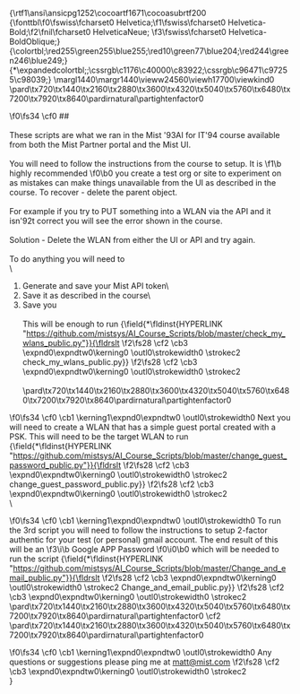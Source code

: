 {\rtf1\ansi\ansicpg1252\cocoartf1671\cocoasubrtf200
{\fonttbl\f0\fswiss\fcharset0 Helvetica;\f1\fswiss\fcharset0 Helvetica-Bold;\f2\fnil\fcharset0 HelveticaNeue;
\f3\fswiss\fcharset0 Helvetica-BoldOblique;}
{\colortbl;\red255\green255\blue255;\red10\green77\blue204;\red244\green246\blue249;}
{\*\expandedcolortbl;;\cssrgb\c1176\c40000\c83922;\cssrgb\c96471\c97255\c98039;}
\margl1440\margr1440\vieww24560\viewh17700\viewkind0
\pard\tx720\tx1440\tx2160\tx2880\tx3600\tx4320\tx5040\tx5760\tx6480\tx7200\tx7920\tx8640\pardirnatural\partightenfactor0

\f0\fs34 \cf0 ##\
\
These scripts are what we ran in the Mist \'93AI for IT\'94 course available from both the Mist Partner portal and the Mist UI.\
\
You will need to follow the instructions from the course to setup.  It is 
\f1\b highly recommended
\f0\b0  you create a test org or site to experiment on as mistakes can make things unavailable from the UI as described in the course.  To recover - delete the parent object.\
\
For example if you try to PUT something into a WLAN via the API and it isn\'92t correct you will see the error shown in the course.  \
\
Solution - Delete the WLAN from either the UI or API and try again.\
\
To do anything you will need to \
\
1)  Generate and save your Mist API token\
2)  Save it as described in the course\
3)  Save you <site id>\
\
This will be enough to run {\field{\*\fldinst{HYPERLINK "https://github.com/mistsys/AI_Course_Scripts/blob/master/check_my_wlans_public.py"}}{\fldrslt 
\f2\fs28 \cf2 \cb3 \expnd0\expndtw0\kerning0
\outl0\strokewidth0 \strokec2 check_my_wlans_public.py}}
\f2\fs28 \cf2 \cb3 \expnd0\expndtw0\kerning0
\outl0\strokewidth0 \strokec2 \
\
\pard\tx720\tx1440\tx2160\tx2880\tx3600\tx4320\tx5040\tx5760\tx6480\tx7200\tx7920\tx8640\pardirnatural\partightenfactor0

\f0\fs34 \cf0 \cb1 \kerning1\expnd0\expndtw0 \outl0\strokewidth0 Next you will need to create a WLAN that has a simple guest portal created with a PSK.  This will need to be the target WLAN to run {\field{\*\fldinst{HYPERLINK "https://github.com/mistsys/AI_Course_Scripts/blob/master/change_guest_password_public.py"}}{\fldrslt 
\f2\fs28 \cf2 \cb3 \expnd0\expndtw0\kerning0
\outl0\strokewidth0 \strokec2 change_guest_password_public.py}}
\f2\fs28 \cf2 \cb3 \expnd0\expndtw0\kerning0
\outl0\strokewidth0 \strokec2 \
\

\f0\fs34 \cf0 \cb1 \kerning1\expnd0\expndtw0 \outl0\strokewidth0 To run the 3rd script you will need to follow the instructions to setup 2-factor authentic for your test (or personal) gmail account.  The end result of this will be an 
\f3\i\b Google APP Password
\f0\i0\b0  which will be needed to run the script {\field{\*\fldinst{HYPERLINK "https://github.com/mistsys/AI_Course_Scripts/blob/master/Change_and_email_public.py"}}{\fldrslt 
\f2\fs28 \cf2 \cb3 \expnd0\expndtw0\kerning0
\outl0\strokewidth0 \strokec2 Change_and_email_public.py}}
\f2\fs28 \cf2 \cb3 \expnd0\expndtw0\kerning0
\outl0\strokewidth0 \strokec2 \
\pard\tx720\tx1440\tx2160\tx2880\tx3600\tx4320\tx5040\tx5760\tx6480\tx7200\tx7920\tx8640\pardirnatural\partightenfactor0
\cf2 \
\pard\tx720\tx1440\tx2160\tx2880\tx3600\tx4320\tx5040\tx5760\tx6480\tx7200\tx7920\tx8640\pardirnatural\partightenfactor0

\f0\fs34 \cf0 \cb1 \kerning1\expnd0\expndtw0 \outl0\strokewidth0 Any questions or suggestions please ping me at matt@mist.com
\f2\fs28 \cf2 \cb3 \expnd0\expndtw0\kerning0
\outl0\strokewidth0 \strokec2 \
}
